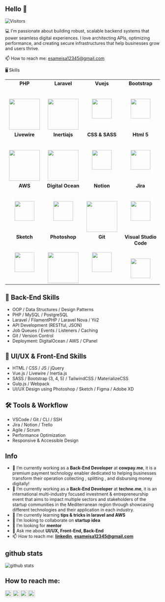 ## Hello 👋

<img src="https://komarev.com/ghpvc/?username=esameisa&label=Visitors" alt="Visitors"/>

💻 I’m passionate about building robust, scalable backend systems that power seamless digital experiences. I love architecting APIs, optimizing performance, and creating secure infrastructures that help businesses grow and users thrive.

📫 How to reach me: esameisa12345@gmail.com

🖥 Skills

<table>
  <tbody>
    <tr valign="top">
      <td width="25%" align="center">
        <span><strong>PHP</strong></span><br><br><br>
        <img height="100px" src="https://upload.wikimedia.org/wikipedia/commons/thumb/2/27/PHP-logo.svg/240px-PHP-logo.svg.png">
      </td>
      <td width="25%" align="center">
      	<span><strong>Laravel</strong></span><br><br><br>
        <img height="100px" src="https://upload.wikimedia.org/wikipedia/commons/thumb/9/9a/Laravel.svg/440px-Laravel.svg.png">
      </td>
      <td width="25%" align="center">
      	<span><strong>Vuejs</strong></span><br><br><br>
        <img height="64px" src="https://upload.wikimedia.org/wikipedia/commons/thumb/9/95/Vue.js_Logo_2.svg/2367px-Vue.js_Logo_2.svg.png">
      </td>
      <td width="25%" align="center">
        <span><strong>Bootstrap</strong></span><br><br><br>
        <img height="64px" src="https://upload.wikimedia.org/wikipedia/commons/thumb/b/b2/Bootstrap_logo.svg/440px-Bootstrap_logo.svg.png">
      </td>
     </tr>
    <tr valign="top">
      <td width="25%" align="center">
        <span><strong>Livewire</strong></span><br><br><br>
        <img height="100px" src="https://esameisa.com/assets/images/stack/livewire.png">
      </td>
      <td width="25%" align="center">
      	<span><strong>Inertiajs</strong></span><br><br><br>
        <img height="100px" src="https://esameisa.com/assets/images/stack/inertia.png">
      </td>
      <td width="25%" align="center">
        <span><strong>CSS & SASS</strong></span><br><br><br>
        <img height="64px" src="https://esameisa.com/assets/images/stack/sass.png">
      </td>
      <td width="25%" align="center">
        <span><strong>Html 5</strong></span><br><br><br>
        <img height="64px" src="https://cdn.svgporn.com/logos/html-5.svg">
      </td>
     </tr>
    <tr valign="top">
      <td width="25%" align="center">
      	<span><strong>AWS</strong></span><br><br><br>
        <img height="64px" src="https://cdn.svgporn.com/logos/aws.svg">
      </td>
      <td width="25%" align="center">
        <span><strong>Digital Ocean</strong></span><br><br><br>
        <img height="64px" src="https://upload.wikimedia.org/wikipedia/commons/thumb/f/ff/DigitalOcean_logo.svg/1024px-DigitalOcean_logo.svg.png">
      </td>
      <td width="25%" align="center">
      	<span><strong>Notion</strong></span><br><br><br>
        <img height="100px" src="https://iamstevein.files.wordpress.com/2020/11/notion-logo.png">
      </td>
      <td width="25%" align="center">
        <span><strong>Jira</strong></span><br><br><br>
        <img height="64px" src="https://i0.wp.com/invotra.com/wp-content/uploads/2019/09/jira_software_logo-e1571063680300.png?fit=768%2C216&ssl=1">
      </td>
     </tr>
    <tr valign="top">
      <td width="25%" align="center">
      	<span><strong>Sketch</strong></span><br><br><br>
        <img height="64px" src="https://upload.wikimedia.org/wikipedia/commons/thumb/5/59/Sketch_Logo.svg/1200px-Sketch_Logo.svg.png">
      </td>
      <td width="25%" align="center">
        <span><strong>Photoshop</strong></span><br><br><br>
        <img height="100px" src="https://upload.wikimedia.org/wikipedia/arz/b/b7/Adobe-Photoshop-Logo.png">
      </td>
      <td width="25%" align="center">
        <span><strong>Git</strong></span><br><br><br>
        <img height="64px" src="https://cdn.svgporn.com/logos/git-icon.svg">
      </td>
      <td width="25%" align="center">
        <span><strong>Visual Studio Code</strong></span><br><br><br>
        <img height="64px" src="https://cdn.svgporn.com/logos/visual-studio-code.svg">
      </td>
    </tr>
  </tbody>
</table>

## 🧠 Back-End Skills

-   OOP / Data Structures / Design Patterns
-   PHP / MySQL / PostgreSQL
-   Laravel / FilamentPHP / Laravel Nova / Yii2
-   API Development (RESTful, JSON)
-   Job Queues / Events / Listeners / Caching
-   Git / Version Control
-   Deployment: DigitalOcean / AWS / CPanel

## 🎨 UI/UX & Front-End Skills

-   HTML / CSS / JS / jQuery
-   Vue.js / Livewire / Inertia.js
-   SASS / Bootstrap (3, 4, 5) / TailwindCSS / MaterializeCSS
-   Gulp.js / Webpack
-   UI/UX Design using Photoshop / Sketch / Figma / Adobe XD

## 🛠 Tools & Workflow

-   VSCode / Git / CLI / SSH
-   Jira / Notion / Trello
-   Agile / Scrum
-   Performance Optimization
-   Responsive & Accessible Design

## Info

-   🔭 I’m currently working as a **Back-End Developer** at **cowpay.me**, it is a premium payment technology enabler dedicated to helping businesses transform their operation collecting , splitting , and disbursing money digitally!
-   🔭 I’m currently working as a **Back-End Developer** at **techne.me**, it is an international multi-industry focused investment & entrepreneurship event that aims to impact multiple sectors and stakeholders of the startup communities in the Mediterranean region through showcasing different technologies and their application in each industry.
-   🌱 I’m currently learning **tips & tricks in laravel and AWS**
-   👯 I’m looking to collaborate on **startup idea**
-   🤔 I’m looking for **mentor**
-   💬 Ask me about **UI/UX, Front-End, Back-End**
-   📫 How to reach me: <a href="https://www.linkedin.com/in/esameisa/" target="_blank">**linkedin**</a>, <a href="mailto:esameisa12345@gmail.com">**esameisa12345@gmail.com**</a>

## github stats

![github stats](https://github-readme-stats.vercel.app/api?username=esameisa&show_icons=true&theme=dark)

## How to reach me:

<a href="https://www.linkedin.com/in/esameisa/">
  <img align="left" alt="Esam Eisa" width="22px" src="https://cdn.jsdelivr.net/npm/simple-icons@v3/icons/linkedin.svg" />
</a>
<a href="https://twitter.com/Eng_esameisa">
  <img align="left" alt="Esam Eisa | Twitter" width="22px" src="https://cdn.jsdelivr.net/npm/simple-icons@v3/icons/twitter.svg" />
</a>
<a href="https://www.facebook.com/Esam.A.Eisa/">
  <img align="left" alt="Esam Eisa" width="22px" src="https://cdn.jsdelivr.net/npm/simple-icons@v3/icons/facebook.svg" />
</a>
<a href="https://github.com/esameisa/">
  <img align="left" alt="Esam Eisa" width="22px" src="https://cdn.jsdelivr.net/npm/simple-icons@v3/icons/github.svg" />
</a>
